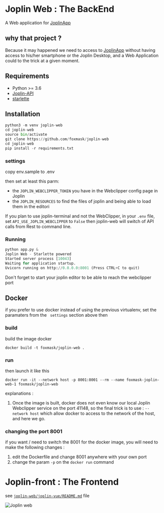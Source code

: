 # Joplin Web : The BackEnd

A Web application for [JoplinApp](https://joplinapp.org)

## why that project ?

Because it may happened we need to access to [JoplinApp](https://joplinapp.org) without having access to his/her smartphone or the Joplin Desktop, and a Web Application could to the trick at a given moment.

## Requirements

* Python >= 3.6
* [Joplin-API](https://github.com/foxmask/joplin-api)
* [starlette](https://starlette.io)

## Installation 

```python
python3 -m venv joplin-web
cd joplin-web
source bin/activate
git clone https://github.com/foxmask/joplin-web
cd joplin-web
pip install -r requirements.txt
```

### settings 

copy env.sample to .env

then set at least this parm: 

* the `JOPLIN_WEBCLIPPER_TOKEN` you have in the Webclipper config page in Joplin
* the `JOPLIN_RESOURCES` to find the files of joplin and being able to load them in the editori 


If you plan to use joplin-terminal and not the WebClipper, in your `.env` file, set `API_USE_JOPLIN_WEBCLIPPER` to `False` then joplin-web will switch of API calls from Rest to command line.


### Running

```python
python app.py &
Joplin Web - Starlette powered
Started server process [10043]
Waiting for application startup.
Uvicorn running on http://0.0.0.0:8001 (Press CTRL+C to quit)
```

Don't forget to start your joplin editor to be able to reach the webclipper port 

## Docker 

if you prefer to use docker instead of using the previous virtualenv, set the paramaters from the ` settings` section above
then

### build

build the image docker
```
docker build -t foxmask/joplin-web .
```

### run

then launch it like this
```
docker run -it --network host -p 8001:8001 --rm --name foxmask-joplin-web-1 foxmask/joplin-web
```

explanations :
 
1) Once the image is built, docker does not even know our local Joplin Webclipper service on the port 41148, so the final trick is to use :
`--network host` which allow docker to access to the network of the host, and here we go.
 
### changing the port 8001 

if you want / need to switch the 8001 for the docker image, you will need to make the following changes :

1) edit the Dockerfile and change 8001 anywhere with your own port
2) change the param `-p` on the `docker run` command 


# Joplin-front : The Frontend

see [`joplin-web/joplin-vue/README.md`](joplin-vue/README.md) file

![Joplin web](https://raw.githubusercontent.com/foxmask/joplin-web/master/joplin_web.png)


